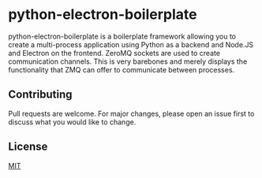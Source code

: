 # python-electron-boilerplate
python-electron-boilerplate is a boilerplate framework allowing you to create a multi-process application using Python as a backend and Node.JS and Electron on the frontend. ZeroMQ sockets are used to create communication channels. This is very barebones and merely displays the functionality that ZMQ can offer to communicate between processes.

## Contributing
Pull requests are welcome. For major changes, please open an issue first to discuss what you would like to change.

## License
[MIT](https://choosealicense.com/licenses/mit/)
